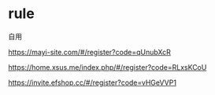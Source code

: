 # rule
自用

https://mayi-site.com/#/register?code=qUnubXcR

https://home.xsus.me/index.php/#/register?code=RLxsKCoU

https://invite.efshop.cc/#/register?code=vHGeVVP1
